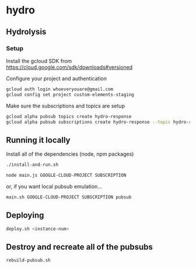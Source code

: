 # hydro

## Hydrolysis
### Setup
Install the gcloud SDK from https://cloud.google.com/sdk/downloads#versioned

Configure your project and authentication
```bash
gcloud auth login whoeveryouare@gmail.com
gcloud config set project custom-elements-staging
```

Make sure the subscriptions and topics are setup
```bash
gcloud alpha pubsub topics create hydro-response
gcloud alpha pubsub subscriptions create hydro-response --topic hydro-response --push-endpoint https://manage-dot-custom-elements.appspot.com/_ah/push-handlers/hydro
```

## Running it locally
Install all of the dependencies (node, npm packages)

```bash
./install-and-run.sh
```

```bash
node main.js GOOGLE-CLOUD-PROJECT SUBSCRIPTION
```
or, if you want local pubsub emulation...
```bash
main.sh GOOGLE-CLOUD-PROJECT SUBSCRIPTION pubsub
```

## Deploying
```bash
deploy.sh <instance-num>
```

## Destroy and recreate all of the pubsubs
```bash
rebuild-pubsub.sh
```
